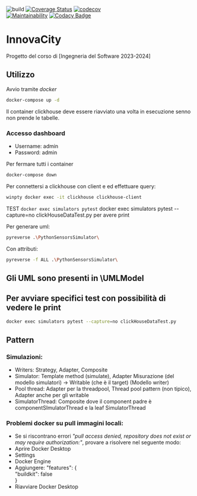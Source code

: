 ![build](https://github.com/ByteOps-swe/MVP/actions/workflows/ci.yml/badge.svg)
[![Coverage Status](https://coveralls.io/repos/github/ByteOps-swe/MVP/badge.svg?branch=main)](https://coveralls.io/github/ByteOps-swe/MVP?branch=main)
[![codecov](https://codecov.io/gh/ByteOps-swe/MVP/graph/badge.svg?token=VSRO4CTN60)](https://codecov.io/gh/ByteOps-swe/MVP)\
[![Maintainability](https://api.codeclimate.com/v1/badges/a8e8861f6abf888a6552/maintainability)](https://codeclimate.com/github/ByteOps-swe/MVP/maintainability)
[![Codacy Badge](https://app.codacy.com/project/badge/Grade/68c20d2874784c78bf7e4ebcb51aba95)](https://app.codacy.com/gh/ByteOps-swe/MVP/dashboard?utm_source=gh&utm_medium=referral&utm_content=&utm_campaign=Badge_grade)
# InnovaCity

Progetto del corso di [Ingegneria del Software 2023-2024]

## Utilizzo

Avvio tramite _docker_

```bash
docker-compose up -d 
```

Il container clickhouse deve essere riavviato una volta in esecuzione senno non prende le tabelle.

### Accesso dashboard

- Username: admin
- Password: admin

Per fermare tutti i container 

```bash
docker-compose down
```

Per connettersi a clickhouse con client e ed effettuare query:

```bash
winpty docker exec -it clickhouse clickhouse-client
```

TEST
`docker exec simulators pytest`
docker exec simulators pytest --capture=no clickHouseDataTest.py
per avere print

Per generare uml:

```bash
pyreverse .\PythonSensorsSimulator\
```

Con attributi:
```bash
pyreverse -f ALL .\PythonSensorsSimulator\
```
 
## Gli UML sono presenti in \UMLModel

## Per avviare specifici test con possibilità di vedere le print

```bash
docker exec simulators pytest --capture=no clickHouseDataTest.py
```

## Pattern

### Simulazioni:

- Writers: Strategy, Adapter, Composite 
- Simulator: Template method (simulate), Adapter Misurazione (del modello simulatori) -> Writable (che è il target) (Modello writer)
- Pool thread: Adapter per la threadpool, Thread pool pattern (non tipico), Adapter anche per gli writable 
- SimulatorThread: Composite dove il component padre è componentSImulatorThread e la leaf SimulatorThread

### Problemi docker su pull immagini locali:

- Se si riscontrano errori *"pull access denied, repository does not exist or may require authorization:"*, provare a risolvere nel seguente modo:  
- Aprire Docker Desktop
- Settings
- Docker Engine
- Aggiungere:
  "features": {  
    "buildkit": false  
  }
- Riavviare Docker Desktop